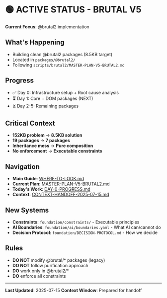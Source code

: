 # 🟢 ACTIVE STATUS - BRUTAL V5

**Current Focus**: @brutal2 implementation

## What's Happening
- Building clean @brutal2 packages (8.5KB target)
- Located in `packages/@brutal2/`
- Following `scripts/brutal2/MASTER-PLAN-V5-BRUTAL2.md`

## Progress
- ✅ Day 0: Infrastructure setup + Root cause analysis
- ⏳ Day 1: Core + DOM packages (NEXT)
- ⏳ Day 2-5: Remaining packages

## Critical Context
- **152KB problem** → **8.5KB solution**
- **19 packages** → **7 packages**
- **Inheritance mess** → **Pure composition**
- **No enforcement** → **Executable constraints**

## Navigation
- **Main Guide**: [WHERE-TO-LOOK.md](../WHERE-TO-LOOK.md)
- **Current Plan**: [MASTER-PLAN-V5-BRUTAL2.md](../scripts/brutal2/MASTER-PLAN-V5-BRUTAL2.md)
- **Today's Work**: [DAY-0-PROGRESS.md](../scripts/brutal2/DAY-0-PROGRESS.md)
- **Context**: [CONTEXT-HANDOFF-2025-07-15.md](../CONTEXT-HANDOFF-2025-07-15.md)

## New Systems
- **Constraints**: `foundation/constraints/` - Executable principles
- **AI Boundaries**: `foundation/ai/boundaries.yaml` - What AI can/cannot do
- **Decision Protocol**: `foundation/DECISION-PROTOCOL.md` - How we decide

## Rules
- **DO NOT** modify @brutal/* packages (legacy)
- **DO NOT** follow purification approach 
- **DO** work only in @brutal2/*
- **DO** enforce all constraints

---
**Last Updated**: 2025-07-15
**Context Window**: Prepared for handoff